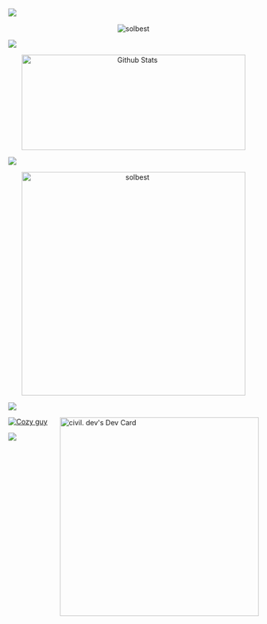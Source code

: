 ### <img src="https://readme-typing-svg.herokuapp.com?lines=Hello,+This+is+Software+Engineer;Python+Golang+Rust+Developer;Always+learning+new+things&center=true&width=500&height=50">

<p align="center"><img src="/assets/coding.gif" alt="solbest" /></p>
<img src="https://user-images.githubusercontent.com/73097560/115834477-dbab4500-a447-11eb-908a-139a6edaec5c.gif"></a>
<p align="center"><img alt="Github Stats" src="https://github-readme-stats.vercel.app/api?username=solbest&show_icons=true&count_private=true&theme=algolia" height="192px" width="450"/></a></p>
<img src="https://user-images.githubusercontent.com/73097560/115834477-dbab4500-a447-11eb-908a-139a6edaec5c.gif"></a>
<p align="center"><img src="https://github-readme-stats.vercel.app/api/top-langs?username=solbest&langs_count=10&show_icons=true&locale=en&layout=compact&theme=algolia" alt="solbest" width="450" /></p>

<img src="https://user-images.githubusercontent.com/73097560/115834477-dbab4500-a447-11eb-908a-139a6edaec5c.gif"></a>

<a href="https://app.daily.dev"><img align="right"  src="https://api.daily.dev/devcards/a15328ff06e64c568c0c39d6d5e24048.png?r=6gs" height="400" alt="civil. dev's Dev Card"/></a></a>

<a href="https://github.com/ryo-ma/github-profile-trophy"><img src="https://github-profile-trophy.vercel.app/?username=solbest&layout=compact&theme=algolia&column=4" alt="Cozy guy" /></a>

<img src="https://user-images.githubusercontent.com/73097560/115834477-dbab4500-a447-11eb-908a-139a6edaec5c.gif"></a>
